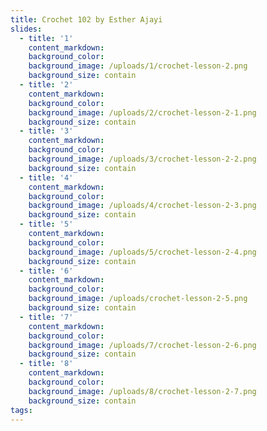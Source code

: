 ```yaml
---
title: Crochet 102 by Esther Ajayi
slides:
  - title: '1'
    content_markdown:
    background_color:
    background_image: /uploads/1/crochet-lesson-2.png
    background_size: contain
  - title: '2'
    content_markdown:
    background_color:
    background_image: /uploads/2/crochet-lesson-2-1.png
    background_size: contain
  - title: '3'
    content_markdown:
    background_color:
    background_image: /uploads/3/crochet-lesson-2-2.png
    background_size: contain
  - title: '4'
    content_markdown:
    background_color:
    background_image: /uploads/4/crochet-lesson-2-3.png
    background_size: contain
  - title: '5'
    content_markdown:
    background_color:
    background_image: /uploads/5/crochet-lesson-2-4.png
    background_size: contain
  - title: '6'
    content_markdown:
    background_color:
    background_image: /uploads/crochet-lesson-2-5.png
    background_size: contain
  - title: '7'
    content_markdown:
    background_color:
    background_image: /uploads/7/crochet-lesson-2-6.png
    background_size: contain
  - title: '8'
    content_markdown:
    background_color:
    background_image: /uploads/8/crochet-lesson-2-7.png
    background_size: contain
tags:
---
```

